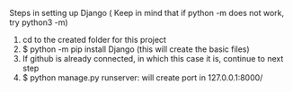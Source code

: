 Steps in setting up Django
( Keep in mind that if python -m does not work, try python3 -m)

1. cd to the created folder for this project
2. $ python -m pip install Django (this will create the basic files)
3. If github is already connected, in which this case it is, continue to next step
4. $ python manage.py runserver: will create port in 127.0.0.1:8000/